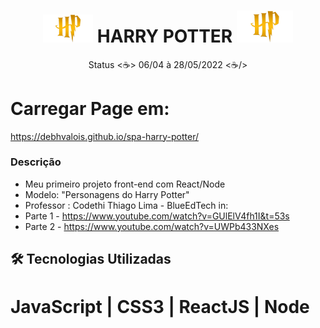 <h1 align="center">
  <img alt="Logo H de Harry Potter" title="spider-man" src="./src/images/icon.png" width="80px"/> HARRY POTTER <img alt="Logo H de Harry Potter" title="spider-man" src="./src/images/icon.png" width="90px"/>
</h1>

<p align="center"> Status <☕> 06/04 à 28/05/2022 <☕/></p>

# Carregar Page em:
  
https://debhvalois.github.io/spa-harry-potter/
  
  
### Descrição
- Meu primeiro projeto front-end com React/Node 
- Modelo: "Personagens do Harry Potter"
- Professor : Codethi Thiago Lima - BlueEdTech in:
- Parte 1 - https://www.youtube.com/watch?v=GUlElV4fh1I&t=53s
- Parte 2 - https://www.youtube.com/watch?v=UWPb433NXes

## :hammer_and_wrench: Tecnologias Utilizadas
# JavaScript | CSS3 | ReactJS | Node


